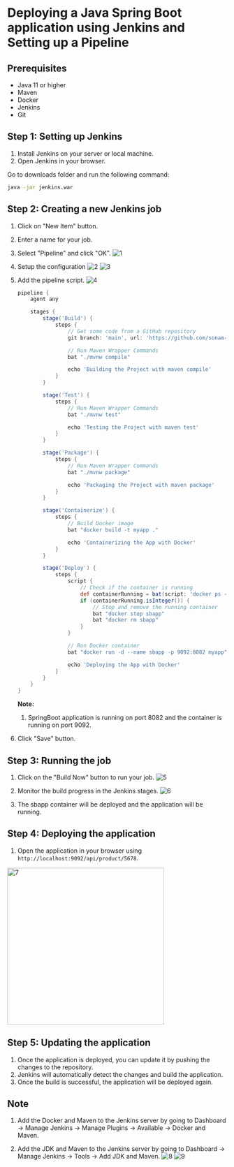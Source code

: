 # Deploying a Java Spring Boot application using Jenkins and Setting up a Pipeline
 
## Prerequisites
 
- Java 11 or higher
- Maven
- Docker
- Jenkins
- Git
 
## Step 1: Setting up Jenkins
 
1. Install Jenkins on your server or local machine.
2. Open Jenkins in your browser.
 
Go to downloads folder and run the following command:
 
```bash
java -jar jenkins.war
```
 
## Step 2: Creating a new Jenkins job
 
1. Click on "New Item" button.
2. Enter a name for your job.
3. Select "Pipeline" and click "OK".
![1](https://github.com/user-attachments/assets/238a6b4b-3354-4663-9764-25d33d80904b)
4. Setup the configuration
![2](https://github.com/user-attachments/assets/b73e24b1-13d9-469b-85ee-f680011cb6eb)
![3](https://github.com/user-attachments/assets/9ca0b934-d775-4909-9bd5-136ca9168724)
 
5. Add the pipeline script.
![4](https://github.com/user-attachments/assets/3ad4879c-5a3a-49d3-9919-28b229ff4226)
 
    ```groovy
    pipeline {
        agent any
 
        stages {
            stage('Build') {
                steps {
                    // Get some code from a GitHub repository
                    git branch: 'main', url: 'https://github.com/sonam-niit/springproject.git'
 
                    // Run Maven Wrapper Commands
                    bat "./mvnw compile"
 
                    echo 'Building the Project with maven compile'
                }
            }
 
            stage('Test') {
                steps {
                    // Run Maven Wrapper Commands
                    bat "./mvnw test"
 
                    echo 'Testing the Project with maven test'
                }
            }
 
            stage('Package') {
                steps {
                    // Run Maven Wrapper Commands
                    bat "./mvnw package"
 
                    echo 'Packaging the Project with maven package'
                }
            }
 
            stage('Containerize') {
                steps {
                    // Build Docker image
                    bat "docker build -t myapp ."
 
                    echo 'Containerizing the App with Docker'
                }
            }
 
            stage('Deploy') {
                steps {
                    script {
                        // Check if the container is running
                        def containerRunning = bat(script: 'docker ps -q -f name=sbapp', returnStdout: true).trim()
                        if (containerRunning.isInteger()) {
                            // Stop and remove the running container
                            bat "docker stop sbapp"
                            bat "docker rm sbapp"
                        }
                    }
 
                    // Run Docker container
                    bat "docker run -d --name sbapp -p 9092:8082 myapp"
 
                    echo 'Deploying the App with Docker'
                }
            }
        }
    }
    ```
 
    **Note:**
    1. SpringBoot application is running on port 8082 and the container is running on port 9092.
 
6. Click "Save" button.
 
## Step 3: Running the job
 
1. Click on the "Build Now" button to run your job.
   ![5](https://github.com/user-attachments/assets/09b4da4c-fdac-4f77-8abb-c84f0b483209)

3. Monitor the build progress in the Jenkins stages.
![6](https://github.com/user-attachments/assets/541c9893-0e34-4eb2-937c-4f271583482e)
 
4. The sbapp container will be deployed and the application will be running.
 
## Step 4: Deploying the application
 
1. Open the application in your browser using `http://localhost:9092/api/product/5678`.
<img width="359" alt="7" src="https://github.com/user-attachments/assets/99b8f18b-d62f-49ed-8d74-cd8115da1d46" />
 
## Step 5: Updating the application
 
1. Once the application is deployed, you can update it by pushing the changes to the repository.
2. Jenkins will automatically detect the changes and build the application.
3. Once the build is successful, the application will be deployed again.
 
## Note
 
1. Add the Docker and Maven to the Jenkins server by going to Dashboard -> Manage Jenkins -> Manage Plugins -> Available -> Docker and Maven.

 
2. Add the JDK and Maven to the Jenkins server by going to Dashboard -> Manage Jenkins -> Tools -> Add JDK and Maven.
![8](https://github.com/user-attachments/assets/a6cb981d-ae42-4596-810a-b3d66d785cdc)
![9](https://github.com/user-attachments/assets/bfb1af6d-0b29-40a2-90e2-228f2c7bad34)